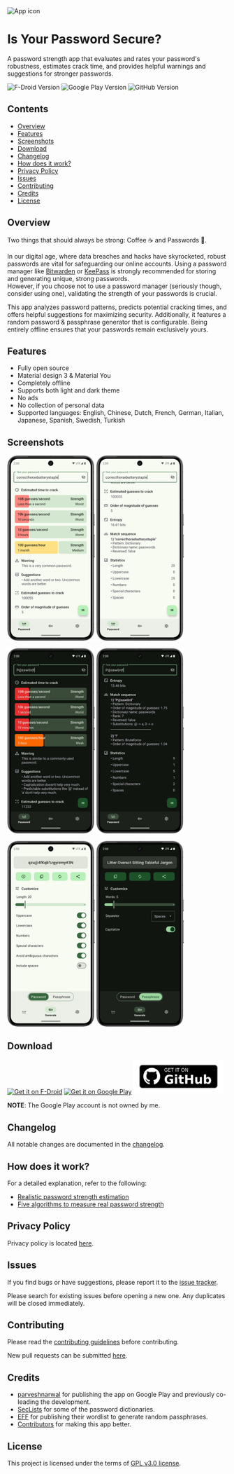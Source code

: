 <img src="fastlane/metadata/android/en-US/images/icon.png" width="80" alt="App icon"/> 

# Is Your Password Secure?

A password strength app that evaluates and rates your password's robustness, estimates crack time, and provides helpful warnings and suggestions for stronger passwords.


<img src="https://img.shields.io/f-droid/v/com.iyps?logo=FDroid&color=green&style=for-the-badge" alt="F-Droid Version"> <img src="https://img.shields.io/endpoint?url=https://play.cuzi.workers.dev/play?i=com.iyps&m=$version&logo=GooglePlay&color=3BCCFF&label=Google%20Play&style=for-the-badge" alt="Google Play Version"> <img src="https://img.shields.io/github/v/release/StellarSand/IYPS?logo=GitHub&color=212121&label=GitHub&style=for-the-badge" alt="GitHub Version">



## Contents
- [Overview](#overview)
- [Features](#features)
- [Screenshots](#screenshots)
- [Download](#download)
- [Changelog](#changelog)
- [How does it work?](#how-does-it-work)
- [Privacy Policy](#privacy-policy)
- [Issues](#issues)
- [Contributing](#contributing)
- [Credits](#credits)
- [License](#license)



## Overview
Two things that should always be strong: Coffee ☕ and Passwords 🔑.

In our digital age, where data breaches and hacks have skyrocketed, robust passwords are vital for safeguarding our online accounts. Using a password manager like [Bitwarden](https://bitwarden.com/) or [KeePass](https://keepass.info/) is strongly recommended for storing and generating unique, strong passwords.
<br>However, if you choose not to use a password manager (seriously though, consider using one), validating the strength of your passwords is crucial. 
 
 This app analyzes password patterns, predicts potential cracking times, and offers helpful suggestions for maximizing security. Additionally, it features a random password & passphrase generator that is configurable. Being entirely offline ensures that your passwords remain exclusively yours.



## Features
- Fully open source
- Material design 3 & Material You
- Completely offline
- Supports both light and dark theme
- No ads
- No collection of personal data
- Supported languages: English, Chinese, Dutch, French, German, Italian, Japanese, Spanish, Swedish, Turkish



## Screenshots

<img src="/fastlane/metadata/android/en-US/images/phoneScreenshots/1.png" width="200"/>  <img src="/fastlane/metadata/android/en-US/images/phoneScreenshots/2.png" width="200"/>

<img src="/fastlane/metadata/android/en-US/images/phoneScreenshots/3.png" width="200"/>  <img src="/fastlane/metadata/android/en-US/images/phoneScreenshots/4.png" width="200"/>

<img src="/fastlane/metadata/android/en-US/images/phoneScreenshots/5.png" width="200"/>  <img src="/fastlane/metadata/android/en-US/images/phoneScreenshots/6.png" width="200"/>



## Download
[<img src="https://fdroid.gitlab.io/artwork/badge/get-it-on.png"
alt="Get it on F-Droid"
height="80">](https://f-droid.org/packages/com.iyps)
[<img src="https://play.google.com/intl/en_us/badges/images/generic/en_badge_web_generic.png"
alt="Get it on Google Play"
height="80">](https://play.google.com/store/apps/details?id=com.iyps)
[<img src="https://raw.githubusercontent.com/Kunzisoft/Github-badge/main/get-it-on-github.png"
alt="Get it on GitHub"
height="80">](https://github.com/StellarSand/IYPS/releases/latest)

**NOTE**: The Google Play account is not owned by me.



## Changelog
All notable changes are documented in the [changelog](https://github.com/StellarSand/IYPS/blob/master/CHANGELOG.md).



## How does it work?
For a detailed explanation, refer to the following:
- [Realistic password strength estimation](https://dropbox.tech/security/zxcvbn-realistic-password-strength-estimation)
- [Five algorithms to measure real password strength](https://medium.com/nulab/five-algorithms-to-measure-real-password-strength-bd30126e82cc)



## Privacy Policy
Privacy policy is located [here](https://github.com/StellarSand/IYPS/blob/master/PRIVACY.md).



## Issues
If you find bugs or have suggestions, please report it to the [issue tracker](https://github.com/StellarSand/IYPS/issues). 

Please search for existing issues before opening a new one. Any duplicates will be closed immediately.



## Contributing
Please read the [contributing guidelines](https://github.com/StellarSand/IYPS/blob/main/CONTRIBUTING.md) before contributing.

New pull requests can be submitted [here](https://github.com/StellarSand/IYPS/pulls).



## Credits
- [parveshnarwal](https://github.com/parveshnarwal) for publishing the app on Google Play and previously co-leading the development.
- [SecLists](https://github.com/danielmiessler/SecLists) for some of the password dictionaries.
- [EFF](https://www.eff.org) for publishing their wordlist to generate random passphrases.
- [Contributors](https://github.com/StellarSand/IYPS/graphs/contributors) for making this app better.



## License
This project is licensed under the terms of [GPL v3.0 license](https://github.com/StellarSand/IYPS/blob/main/LICENSE).
